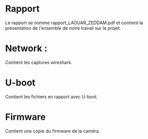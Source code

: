 # Rapport
Le rapport se nomme rapport_LAOUAR_ZEDDAM.pdf et contient la présentation de l'ensemble de notre travail sur le projet.

# Network :
Contient les captures wireshark.

# U-boot
Contient les fichiers en rapport avec U-boot.

# Firmware
Contient une copie du firmware de la caméra.
